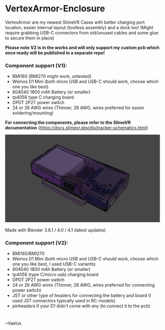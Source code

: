 # VertexArmor-Enclosure
VertexArmor are my newest SlimeVR Cases with better charging port location, easier internal layout (toolless assembly) and a dock too! (Might require grabbing USB-C connectors from old/unused cables and some glue to secure them in place)

**Please note V2 is in the works and will only support my custom pcb which once ready will be published in a separate repo!**

### Component support (V1):
* BMI160 (BMI270 might work, untested)
* Wemos D1 Mini (both micro USB and USB-C should work, choose which one you like best)
* 804040 1800 mAh Battery (or smaller)
* tp4056 type C charging board
* DPDT 2P2T power switch
* 24 or 26 AWG wires (Thinner, 26 AWG, wires preferred for easier soldering/mounting)

**For connecting the components, please refer to the SlimeVR documentation** (https://docs.slimevr.dev/diy/tracker-schematics.html)

![Image of the cases in transparent purple](https://github.com/SubzeV/VertexArmor-Enclosure/blob/88d3fa0febc945a1c8c1eb2db47e81279767da3d/Renders/V1.1/2024-01-28_V1.1-Logo-Closed-Transparent.png)

Made with Blender 3.6.1 / 4.0 / 4.1 (latest updates)

### Component support (V2):
* BMI160/BMI270
* Wemos D1 Mini (both micro USB and USB-C should work, choose which one you like best, I used USB-C variants)
* 804040 1800 mAh Battery (or smaller)
* tp4056 (type C/micro usb) charging board
* DPDT 2P2T power switch
* 24 or 26 AWG wires (Thinner, 26 AWG, wires preferred for connecting power switch)
* JST or other type of headers for connecting the battery and board (I used JST connectors typically used in RC-models)
* pinheaders if your D1 didn't come with any (to connect it to the pcb)

#

~Vaelux
